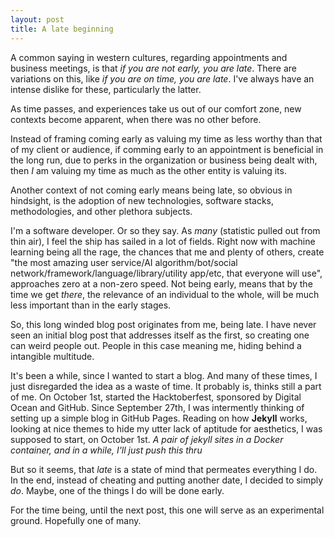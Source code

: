 ```yaml
---
layout: post
title: A late beginning
---
```

A common saying in western cultures, regarding appointments and business meetings, is that *if you are not early, you are late*. There are variations on this, like *if you are on time, you are late*.
I've always have an intense dislike for these, particularly the latter.

As time passes, and experiences take us out of our comfort zone, new contexts become apparent, when there was no other before.

Instead of framing coming early as valuing my time as less worthy than that of my client or audience, if comming early to an appointment is beneficial in the long run, due to perks in the organization or business being dealt with, then *I* am valuing my time as much as the other entity is valuing its.

Another context of not coming early means being late, so obvious in hindsight, is the adoption of new technologies, software stacks, methodologies, and other plethora subjects.

I'm a software developer. Or so they say. As *many* (statistic pulled out from thin air), I feel the ship has sailed in a lot of fields. Right now with machine learning being all the rage, the chances that me and plenty of others, create "the most amazing user service/AI algorithm/bot/social network/framework/language/library/utility app/etc, that everyone will use", approaches zero at a non-zero speed. Not being early, means that by the time we get *there*, the relevance of an individual to the whole, will be much less important than in the early stages.

So, this long winded blog post originates from me, being late.
I have never seen an initial blog post that addresses itself as the first, so creating one can weird people out. People in this case meaning me, hiding behind a intangible multitude.
  
   It's been a while, since I wanted to start a blog. And many of these times, I just disregarded the idea as a waste of time. It probably is, thinks still a part of me.
   On October 1st, started the Hacktoberfest, sponsored by Digital Ocean and GitHub. Since September 27th, I was intermently thinking of setting up a simple blog in GitHub Pages. Reading on how **Jekyll** works, looking at nice themes to hide my utter lack of aptitude for aesthetics, I was supposed to start, on October 1st.
   *A pair of jekyll sites in a Docker container, and in a while, I'll just push this thru*

   But so it seems, that *late* is a state of mind that permeates everything I do.
   In the end, instead of cheating and putting another date, I decided to simply *do*.
   Maybe, one of the things I do will be done early.

 For the time being, until the next post, this one will serve as an experimental ground. Hopefully one of many.
